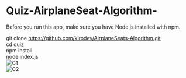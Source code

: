 ﻿# Quiz-AirplaneSeat-Algorithm-
 
Before you run this app, make sure you have Node.js installed with npm.

git clone https://github.com/kirodev/AirplaneSeats-Algorithm.git<br />
cd quiz<br />
npm install <br />
node index.js<br />
![C1](https://user-images.githubusercontent.com/47593939/215005350-2ade9916-7449-4d89-90de-cfcc532177bf.jpeg)<br />
![C2](https://user-images.githubusercontent.com/47593939/215005351-505ade22-3aba-4621-9722-207f9e9ad91f.jpeg)



